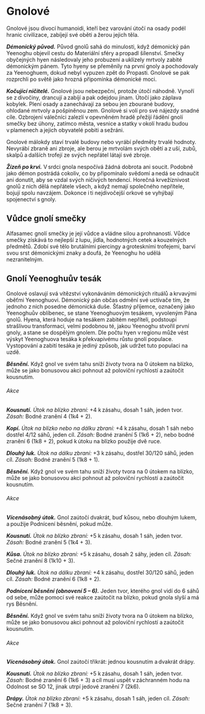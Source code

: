 # Gnolové
  
Gnolové jsou divocí humanoidi, kteří bez varování útočí na osady podél hranic civilizace, zabíjejí své oběti a žerou jejich těla.
  
***Démonický původ.*** Původ gnolů sahá do minulosti, když démonický pán Yeenoghu objevil cestu do Materiální sféry a propadl šílenství. Smečky obyčejných hyen následovaly jeho probuzení a uklízely mrtvoly zabité démonickým pánem. Tyto hyeny se přeměnily na první gnoly a pochodovaly za Yeenoghuem, dokud nebyl vypuzen zpět do Propasti. Gnolové se pak rozprchli po světě jako hrozná připomínka démonické moci.
  
***Kočující ničitelé.*** Gnolové jsou nebezpeční, protože útočí náhodně. Vynoří se z divočiny, drancují a zabíjí a pak odejdou jinam. Útočí jako záplava kobylek. Plení osady a zanechávají za sebou jen zbourané budovy, ohlodané mrtvoly a pošpiněnou zem. Gnolové si volí pro své nájezdy snadné cíle. Ozbrojení válečníci zalezlí v opevněném hradě přežijí řádění gnolí smečky bez úhony, zatímco města, vesnice a statky v okolí hradu budou v plamenech a jejich obyvatelé pobiti a sežráni.
  
Gnolové málokdy staví trvalé budovy nebo vyrábí předměty trvalé hodnoty. Nevyrábí zbraně ani zbroje, ale berou je mrtvolám svých obětí a z uší, zubů, skalpů a dalších trofejí ze svých nepřátel látají své zbroje.
  
***Žízeň po krvi.*** V srdci gnola nespočívá žádná dobrota ani soucit. Podobně jako démon postrádá cokoliv, co by připomínalo svědomí a nedá se odnaučit ani donutit, aby se vzdal svých ničivých tendencí. Horečná krvežíznivost gnolů z nich dělá nepřátele všech, a když nemají společného nepřítele, bojují spolu navzájem. Dokonce i ti nejdivočejší orkové se vyhýbají spojenectví s gnoly.
  
## Vůdce gnolí smečky
  
Alfasamec gnolí smečky je její vůdce a vládne silou a prohnaností. Vůdce smečky získává to nejlepší z lupu, jídla, hodnotných cetek a kouzelných předmětů. Zdobí své tělo brutálními piercingy a groteskními trofejemi, barví svou srst démonickými znaky a doufá, že Yeenoghu ho udělá nezranitelným.
  
## Gnolí Yeenoghuův tesák
  
Gnolové oslavují svá vítězství vykonáváním démonických rituálů a krvavými oběťmi Yeenoghuovi. Démonický pán občas odmění své uctívače tím, že jednoho z nich posedne démonická duše. Šťastný příjemce, označený jako Yeenoghuův oblíbenec, se stane Yeenoghuovým tesákem, vyvoleným Pána gnolů. Hyena, která hoduje na tesákem zabitém nepříteli, podstoupí strašlivou transformaci, velmi podobnou té, jakou Yeenoghu stvořil první gnoly, a stane se dospělým gnolem. Dle počtu hyen v regionu může vést výskyt Yeenoghuova tesáka k překvapivému růstu gnolí populace. Vystopování a zabití tesáka je jediný způsob, jak udržet tuto populaci na uzdě. 
 
<Monster 
    title="Gnol"
    subtitle="Střední humanoid (gnol), chaotické zlo"
    armor-class="15 (usňová zbroj, štít)"
    hit-points="22 (5k8)"
    speed="6 sáhů"
    str="14 (+2)"
    dex="12 (+1)"
    con="11 (+0)"
    int="6 (-2)"
    wis="10 (+0)"
    cha="7 (-2)"
    senses="vidění ve tmě 12 sáhů, pasivní Vnímání 10"
    languages="gnolština"
    challenge="1/2 (100 ZK)"
    > 
 
***Běsnění.*** Když gnol ve svém tahu sníží životy tvora na 0 útokem na blízko, může se jako bonusovou akci pohnout až poloviční rychlostí a zaútočit kousnutím.
  
###### Akce
  
***Kousnutí.*** *Útok na blízko zbraní:* +4 k zásahu, dosah 1 sáh, jeden tvor. *Zásah:* Bodné zranění 4 (1k4 + 2).
  
***Kopí.*** *Útok na blízko nebo na dálku zbraní:* +4 k zásahu, dosah 1 sáh nebo dostřel 4/12 sáhů, jeden cíl. *Zásah:* Bodné zranění 5 (1k6 + 2), nebo bodné zranění 6 (1k8 + 2), pokud k útoku na blízko použije dvě ruce.
  
***Dlouhý luk.*** *Útok na dálku zbraní:* +3 k zásahu, dostřel 30/120 sáhů, jeden cíl. *Zásah:* Bodné zranění 5 (1k8 + 1).

</Monster>  
  
<Monster 
    title="Vůdce gnolí smečky"
    subtitle="Střední humanoid (gnol), chaotické zlo"
    armor-class="15 (drátěná košile)"
    hit-points="49 (9k8 + 9)"
    speed="6 sáhů"
    str="16 (+3)"
    dex="14 (+2)"
    con="13 (+1)"
    int="8 (-1)"
    wis="11 (+0)"
    cha="9 (-1)"
    senses="vidění ve tmě 12 sáhů, pasivní Vnímání 10"
    languages="gnolština"
    challenge="2 (450 ZK)"
    >   
  
***Běsnění.*** Když gnol ve svém tahu sníží životy tvora na 0 útokem na blízko, může se jako bonusovou akci pohnout až poloviční rychlostí a zaútočit kousnutím.
  
###### Akce
  
***Vícenásobný útok.*** Gnol zaútočí dvakrát, buď kůsou, nebo dlouhým lukem, a použije Podnícení běsnění, pokud může.
  
***Kousnutí.*** *Útok na blízko zbraní:* +5 k zásahu, dosah 1 sáh, jeden tvor. *Zásah:* Bodné zranění 5 (1k4 + 3).
  
***Kůsa.*** *Útok na blízko zbraní:* +5 k zásahu, dosah 2 sáhy, jeden cíl. *Zásah:* Sečné zranění 8 (1k10 + 3).
  
***Dlouhý luk.*** *Útok na dálku zbraní:* +4 k zásahu, dostřel 30/120 sáhů, jeden cíl. *Zásah:* Bodné zranění 6 (1k8 + 2).
  
***Podnícení běsnění (obnovení 5 – 6).*** Jeden tvor, kterého gnol vidí do 6 sáhů od sebe, může pomocí své reakce zaútočit na blízko, pokud gnola slyší a má rys Běsnění.
 
</Monster>

<Monster 
    title="Gnolí Yeenoghuův tesák"
    subtitle="Střední běs (gnol), chaotické zlo"
    armor-class="14 (usňová zbroj)"
    hit-points="65 (10k8 + 20)"
    speed="6 sáhů"
    str="17 (+3)"
    dex="15 (+2)"
    con="15 (+2)"
    int="10 (+0)"
    wis="11 (+0)"
    cha="13 (+1)"
    saving-throws="Odl +4, Mdr +2, Cha +3"
    senses="vidění ve tmě 12 sáhů, pasivní Vnímání 10"
    languages="démonština, gnolština"
    challenge="4 (1 100 ZK)"
    > 
  
***Běsnění.*** Když gnol ve svém tahu sníží životy tvora na 0 útokem na blízko, může se jako bonusovou akci pohnout až poloviční rychlostí a zaútočit kousnutím.
  
###### Akce
  
***Vícenásobný útok.*** Gnol zaútočí třikrát: jednou kousnutím a dvakrát drápy.
  
***Kousnutí.*** *Útok na blízko zbraní:* +5 k zásahu, dosah 1 sáh, jeden tvor. *Zásah:* Bodné zranění 6 (1k6 + 3) a cíl musí uspět v záchranném hodu na Odolnost se SO 12, jinak utrpí jedové zranění 7 (2k6).
  
***Drápy.*** *Útok na blízko zbraní:* +5 k zásahu, dosah 1 sáh, jeden cíl. *Zásah:* Sečné zranění 7 (1k8 + 3).

</Monster>  
 
